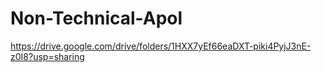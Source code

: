 # Non-Technical-Apol

https://drive.google.com/drive/folders/1HXX7yEf66eaDXT-piki4PyjJ3nE-z0I8?usp=sharing

